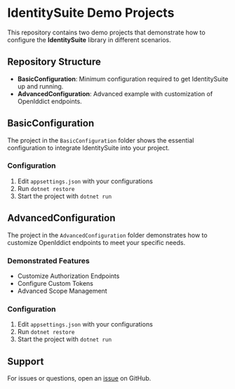 # IdentitySuite Demo Projects

This repository contains two demo projects that demonstrate how to configure the **IdentitySuite** library in different scenarios.

## Repository Structure

- **BasicConfiguration**: Minimum configuration required to get IdentitySuite up and running.
- **AdvancedConfiguration**: Advanced example with customization of OpenIddict endpoints.

## BasicConfiguration

The project in the `BasicConfiguration` folder shows the essential configuration to integrate IdentitySuite into your project.

### Configuration
1. Edit `appsettings.json` with your configurations
2. Run `dotnet restore`
3. Start the project with `dotnet run`

## AdvancedConfiguration

The project in the `AdvancedConfiguration` folder demonstrates how to customize OpenIddict endpoints to meet your specific needs.

### Demonstrated Features
- Customize Authorization Endpoints
- Configure Custom Tokens
- Advanced Scope Management

### Configuration
1. Edit `appsettings.json` with your configurations
2. Run `dotnet restore`
3. Start the project with `dotnet run`

## Support

For issues or questions, open an [issue](https://github.com/spin973/IdentitySuite/issues) on GitHub.
